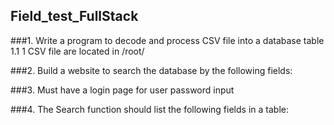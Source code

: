 ## Field_test_FullStack

###1. Write a program to decode and process CSV file into a database table
 1.1 1 CSV file are located in /root/

###2. Build a website to search the database by the following fields:
  
###3. Must have a login page for user password input

###4. The Search function should list the following fields in a table:
